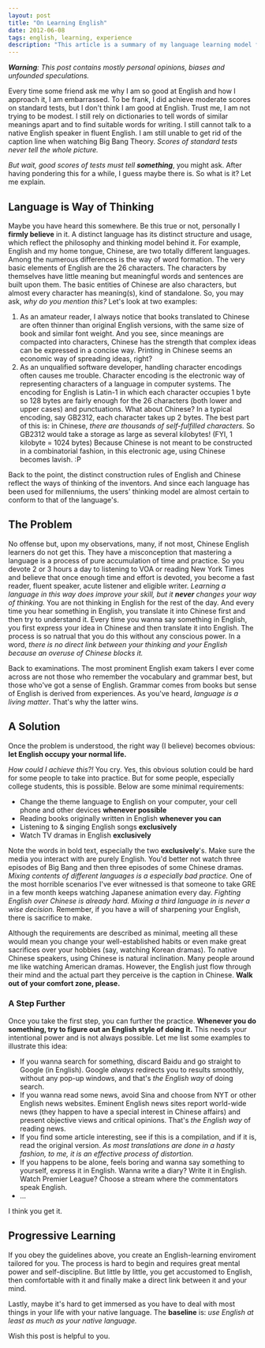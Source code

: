 ```yaml
---
layout: post
title: "On Learning English"
date: 2012-06-08
tags: english, learning, experience
description: "This article is a summary of my language learning model from exprience. Based on the model, an effective method of English learning is introduced."
---
```


***Warning**: This post contains mostly personal opinions,  biases and unfounded speculations.*

Every time some friend ask me why I am so good at English and how I approach it, I am embarrassed. To be frank, I did achieve moderate scores on standard tests, but I don't think I am good at English. Trust me, I am not trying to be modest. I still rely on dictionaries to tell words of similar meanings apart and to find suitable words for writing. I still cannot talk to a native English speaker in fluent English. I am still unable to get rid of the caption line when watching Big Bang Theory. *Scores of standard tests never tell the whole picture.*

*But wait, good scores of tests must tell **something***, you might ask. After having pondering this for a while, I guess maybe there is. So what is it? Let me explain. 

## Language is Way of Thinking

Maybe you have heard this somewhere. Be this true or not, personally I **firmly believe** in it. A distinct language has its distinct structure and usage, which reflect the philosophy and thinking model behind it. For example, English and my home tongue, Chinese, are two totally different languages. Among the numerous differences is the way of word formation. The very basic elements of English are the 26 characters. The characters by themselves have little meaning but meaningful words and sentences are built upon them. The basic entities of Chinese are also characters, but almost every character has meaning(s), kind of standalone. So, you may ask, *why do you mention this?* Let's look at two examples:

1. As an amateur reader, I always notice that books translated to Chinese are often thinner than original English versions, with the same size of book and similar font weight. And you see, since meanings are compacted into characters, Chinese has the strength that complex ideas can be expressed in a concise way. Printing in Chinese seems an economic way of spreading ideas, right?
1. As an unqualified software developer, handling character encodings often causes me trouble. Character encoding is the electronic way of representing characters of a language in computer systems. The encoding for English is Latin-1 in which each character occupies 1 byte so 128 bytes are fairly enough for the 26 characters (both lower and upper cases) and punctuations. What about Chinese? In a typical encoding, say GB2312, each character takes up 2 bytes. The best part of this is: in Chinese, *there are thousands of self-fulfilled characters.* So GB2312 would take a storage as large as several kilobytes! (FYI, 1 kilobyte = 1024 bytes) Because Chinese is not meant to be constructed in a combinatorial fashion, in this electronic age, using Chinese becomes lavish. :P

Back to the point, the distinct construction rules of English and Chinese reflect the ways of thinking of the inventors. And since each language has been used for millenniums, the users' thinking model are almost certain to conform to that of the language's.

## The Problem

No offense but, upon my observations, many, if not most, Chinese English learners do not get this. They have a misconception that mastering a language is a process of pure accumulation of time and practice. So you devote 2 or 3 hours a day to listening to VOA or reading New York Times and believe that once enough time and effort is devoted, you become a fast reader, fluent speaker, acute listener and eligible writer. *Learning a language in this way does improve your skill, but it **never** changes your way of thinking.* You are not thinking in English for the rest of the day. And every time you hear something in English, you translate it into Chinese first and then try to understand it. Every time you wanna say something in English, you first express your idea in Chinese and then translate it into English. The process is so natrual that you do this without any conscious power. In a word, *there is no direct link between your thinking and your English because an overuse of Chinese blocks it.*

Back to examinations. The most prominent English exam takers I ever come across are not those who remember the vocabulary and grammar best, but those who've got a sense of English. Grammar comes from books but sense of English is derived from experiences. As you've heard, *language is a living matter*. That's why the latter wins.

## A Solution

Once the problem is understood, the right way (I believe) becomes obvious: **let English occupy your normal life.**

*How could I achieve this?!* You cry. Yes, this obvious solution could be hard for some people to take into practice. But for some people, especially college students, this is possible. Below are some minimal requirements:

* Change the theme language to English on your computer, your cell phone and other devices **whenever possible**
* Reading books originally written in English **whenever you can**
* Listening to & singing English songs **exclusively**
* Watch TV dramas in English **exclusively**

Note the words in bold text, especially the two **exclusively**'s. Make sure the media you interact with are purely English. You'd better not watch three episodes of Big Bang and then three episodes of some Chinese dramas. *Mixing contents of different languages is a especially bad practice.* One of the most horrible scenarios I've ever witnessed is that someone to take GRE in a few month keeps watching Japanese animation every day. *Fighting English over Chinese is already hard. Mixing a third language in is never a wise decision.* Remember, if you have a will of sharpening your English, there is sacrifice to make.

Although the requirements are described as minimal, meeting all these would mean you change your well-established habits or even make great sacrifices over your hobbies (say, watching Korean dramas). To native Chinese speakers, using Chinese is natural inclination. Many people around me like watching American dramas. However, the English just flow through their mind and the actual part they perceive is the caption in Chinese. **Walk out of your comfort zone, please.**

### A Step Further

Once you take the first step, you can further the practice. **Whenever you do something, try to figure out an English style of doing it.** This needs your intentional power and is not always possible. Let me list some examples to illustrate this idea:

* If you wanna search for something, discard Baidu and go straight to Google (in English). Google *always* redirects you to results smoothly, without any pop-up windows, and that's *the English way* of doing search.
* If you wanna read some news, avoid Sina and choose from NYT or other English news websites. Eminent English news sites report world-wide news (they happen to have a special interest in Chinese affairs) and present objective views and critical opinions. That's *the English way* of reading news.
* If you find some article interesting, see if this is a compilation, and if it is, read the original version. *As most translations are done in a hasty fashion, to me, it is an effective process of distortion.*
* If you happens to be alone, feels boring and wanna say something to yourself, express it in English. Wanna write a diary? Write it in English. Watch Premier League? Choose a stream where the commentators speak English.
* ...

I think you get it.

## Progressive Learning

If you obey the guidelines above, you create an English-learning enviroment tailored for you. The process is hard to begin and requires great mental power and self-discipline. But little by little, you get accustomed to English, then comfortable with it and finally make a direct link between it and your mind.

Lastly, maybe it's hard to get immersed as you have to deal with most things in your life with your native language. The **baseline** is: *use English at least as much as your native language.*

Wish this post is helpful to you.
